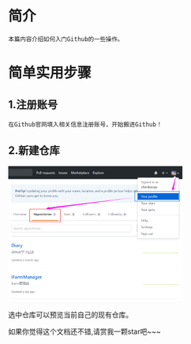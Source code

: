 # 简介
    本篇内容介绍如何入门Github的一些操作。

# 简单实用步骤

## 1.注册账号

    在Github官网填入相关信息注册账号，开始搬进Github！

## 2.新建仓库

<img src="https://github.com/chenbocqu/Diary/blob/master/imgs/new_a_repository.png" width="70%"/>


选中仓库可以预览当前自己的现有仓库。




如果你觉得这个文档还不错,请赏我一颗star吧~~~




